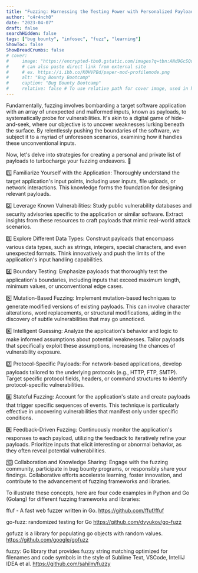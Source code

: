```yaml
---
title: "Fuzzing: Harnessing the Testing Power with Personalized Payloads 🚀🔍"
author: "c4r4nch0"
date: "2023-04-07"
draft: false
searchHidden: false
tags: ["bug bounty", "infosec", "fuzz", "learning"]
ShowToc: false
ShowBreadCrumbs: false
# cover:
#     image: "https://encrypted-tbn0.gstatic.com/images?q=tbn:ANd9GcSQud1wlz3Fl6brRiyQMKkg8XMhI2BE9J7SazqbG4DBOcbkVorYi34k1Y6axGErJj0L9LU&usqp=CAU"
#     # can also paste direct link from external site
#     # ex. https://i.ibb.co/K0HVPBd/paper-mod-profilemode.png
#     alt: "Bug Bounty Bootcamp"
#     caption: "Bug Bounty Bootcamp"
#     relative: false # To use relative path for cover image, used in hugo Page-bundles    
---
```

 

Fundamentally, fuzzing involves bombarding a target software application with an array of unexpected and malformed inputs, known as payloads, to systematically probe for vulnerabilities. It's akin to a digital game of hide-and-seek, where our objective is to uncover weaknesses lurking beneath the surface. By relentlessly pushing the boundaries of the software, we subject it to a myriad of unforeseen scenarios, examining how it handles these unconventional inputs.

Now, let's delve into strategies for creating a personal and private list of payloads to turbocharge your fuzzing endeavors. 🎯

1️⃣ Familiarize Yourself with the Application: Thoroughly understand the target application's input points, including user inputs, file uploads, or network interactions. This knowledge forms the foundation for designing relevant payloads.

2️⃣ Leverage Known Vulnerabilities: Study public vulnerability databases and security advisories specific to the application or similar software. Extract insights from these resources to craft payloads that mimic real-world attack scenarios.

3️⃣ Explore Different Data Types: Construct payloads that encompass various data types, such as strings, integers, special characters, and even unexpected formats. Think innovatively and push the limits of the application's input handling capabilities.

4️⃣ Boundary Testing: Emphasize payloads that thoroughly test the application's boundaries, including inputs that exceed maximum length, minimum values, or unconventional edge cases.

5️⃣ Mutation-Based Fuzzing: Implement mutation-based techniques to generate modified versions of existing payloads. This can involve character alterations, word replacements, or structural modifications, aiding in the discovery of subtle vulnerabilities that may go unnoticed.

6️⃣ Intelligent Guessing: Analyze the application's behavior and logic to make informed assumptions about potential weaknesses. Tailor payloads that specifically exploit these assumptions, increasing the chances of vulnerability exposure.

7️⃣ Protocol-Specific Payloads: For network-based applications, develop payloads tailored to the underlying protocols (e.g., HTTP, FTP, SMTP). Target specific protocol fields, headers, or command structures to identify protocol-specific vulnerabilities.

8️⃣ Stateful Fuzzing: Account for the application's state and create payloads that trigger specific sequences of events. This technique is particularly effective in uncovering vulnerabilities that manifest only under specific conditions.

9️⃣ Feedback-Driven Fuzzing: Continuously monitor the application's responses to each payload, utilizing the feedback to iteratively refine your payloads. Prioritize inputs that elicit interesting or abnormal behavior, as they often reveal potential vulnerabilities.

🔟 Collaboration and Knowledge Sharing: Engage with the fuzzing community, participate in bug bounty programs, or responsibly share your findings. Collaborative efforts accelerate learning, foster innovation, and contribute to the advancement of fuzzing frameworks and libraries.

To illustrate these concepts, here are four code examples in Python and Go (Golang) for different fuzzing frameworks and libraries:

ffuf - A fast web fuzzer written in Go.
https://github.com/ffuf/ffuf

go-fuzz: randomized testing for Go
https://github.com/dvyukov/go-fuzz

gofuzz is a library for populating go objects with random values.
https://github.com/google/gofuzz

fuzzy: Go library that provides fuzzy string matching optimized for filenames and code symbols in the style of Sublime Text, VSCode, IntelliJ IDEA et al.
https://github.com/sahilm/fuzzy
